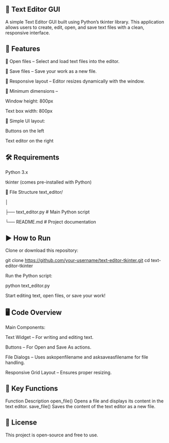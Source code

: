## 📝 Text Editor GUI

A simple Text Editor GUI built using Python’s tkinter library.
This application allows users to create, edit, open, and save text files with a clean, responsive interface.



## 🚀 Features

📂 Open files – Select and load text files into the editor.

💾 Save files – Save your work as a new file.

📐 Responsive layout – Editor resizes dynamically with the window.

📏 Minimum dimensions –

Window height: 800px

Text box width: 800px

🎨 Simple UI layout:

Buttons on the left

Text editor on the right



## 🛠️ Requirements

Python 3.x

tkinter (comes pre-installed with Python)

📂 File Structure
text_editor/

│

├── text_editor.py   # Main Python script

└── README.md        # Project documentation



## ▶️ How to Run

Clone or download this repository:

git clone https://github.com/your-username/text-editor-tkinter.git
cd text-editor-tkinter


Run the Python script:

python text_editor.py


Start editing text, open files, or save your work!



## 🖥️ Code Overview

Main Components:

Text Widget – For writing and editing text.

Buttons – For Open and Save As actions.

File Dialogs – Uses askopenfilename and asksaveasfilename for file handling.

Responsive Grid Layout – Ensures proper resizing.



## 🔑 Key Functions

Function	Description
open_file()	Opens a file and displays its content in the text editor.
save_file()	Saves the content of the text editor as a new file.


## 📜 License

This project is open-source and free to use.
